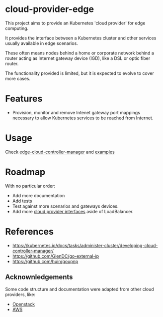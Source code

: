 # cloud-provider-edge

This project aims to provide an Kubernetes 'cloud provider' for edge computing.

It provides the interface between a Kubernetes cluster and other services
usually available in edge scenarios.

These often means nodes behind a home or corporate network behind a router
acting as Internet gateway device (IGD), like a DSL or optic fiber router.

The functionality provided is limited, but it is expected to evolve to cover
more cases.

# Features

 * Provision, monitor and remove Intenet gateway port mappings necessary to
   allow Kubernetes services to be reached from Internet.

# Usage

Check [edge-cloud-controller-manager](docs/edge-cloud-controller-manager.md) and
[examples](examples/loadbalancers/README.md)

# Roadmap

With no particular order:

 * Add more documentation
 * Add tests
 * Test against more scenarios and gateways devices.
 * Add more [cloud provider interfaces](https://github.com/kubernetes/cloud-provider/blob/master/cloud.go#L42-L62)
   aside of LoadBalancer.

# References

* https://kubernetes.io/docs/tasks/administer-cluster/developing-cloud-controller-manager/
* https://github.com/GlenDC/go-external-ip
* https://github.com/huin/goupnp

## Acknownledgements

Some code structure and documentation were adapted from other cloud providers, like:

 * [Openstack](https://github.com/kubernetes/cloud-provider-openstack)
 * [AWS](https://github.com/kubernetes/cloud-provider-aws)
